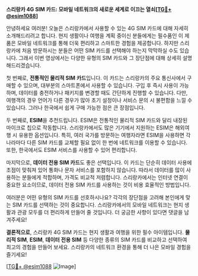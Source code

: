 **스리랑카 4G SIM 카드: 모바일 네트워크의 새로운 세계로 이끄는 열쇠[[TG💪+ @esim1088](https://t.me/s/esim1088)]**

안녕하세요 여러분! 오늘은 스리랑카에서 사용할 수 있는 4G SIM 카드에 대해 자세히 소개해드리려고 합니다. 현지 생활이나 여행을 계획 중이신 분들에게는 필수품인 이 제품은 모바일 네트워크를 통해 더욱 편리하고 스마트한 경험을 제공합니다. 하지만 스리랑카에 처음 방문하시는 분들은 어떤 SIM 카드를 선택해야 하는지 막막하실 수도 있습니다. 그래서 이번 영상에서는 다양한 유형의 SIM 카드와 그 장단점에 대해 상세히 설명해드리겠습니다.

첫 번째로, **전통적인 물리적 SIM 카드**입니다. 이 카드는 스리랑카의 주요 통신사에서 구매할 수 있으며, 대부분의 스마트폰에서 사용할 수 있습니다. 구입 후 즉시 사용이 가능하며, 데이터를 충전하거나 패키지를 변경할 때도 간단하게 진행할 수 있습니다. 다만, 여행객의 경우 언어가 다른 경우가 많아 초기 설정이나 서비스 문의 시 불편함을 느낄 수 있습니다. 그러나 한국에서 쉽게 구매 가능한 점은 큰 장점입니다.

두 번째로, **ESIM**을 추천드립니다. ESIM은 전통적인 물리적 SIM 카드와 달리 내장된 마이크로 칩으로 작동합니다. 스리랑카에서도 많은 기기에서 지원하는 ESIM은 해외여행 시 유용한 옵션입니다. 특히, 여러 국가를 방문하는 여행자라면 ESIM을 사용하면 각 나라마다 다른 SIM 카드를 교체할 필요 없이 한 번에 네트워크를 이용할 수 있습니다. 또한, 한국에서도 ESIM 서비스를 사용할 수 있어 편리합니다.

마지막으로, **데이터 전용 SIM 카드**도 좋은 선택입니다. 이 카드는 단순히 데이터 사용에 초점이 맞춰져 있어 통화나 문자 서비스를 포함하지 않습니다. 따라서 데이터를 많이 사용하는 분들에게 적합하며, 가격도 비교적 저렴합니다. 스리랑카에서는 인터넷 연결이 중요한 요소이므로, 데이터 전용 SIM 카드를 사용하는 것이 비용 효율적인 방법입니다.

여러분은 어떤 유형의 SIM 카드를 선호하시나요? 각각의 장단점을 고려해 본인에게 맞는 SIM 카드를 선택하는 것이 중요합니다. 스리랑카에서의 모바일 네트워크는 현지 생활과 관광 모두를 더 편리하게 만들어 줄 것입니다. 더 궁금한 사항이 있다면 댓글을 남겨주세요!

**결론적으로**, 스리랑카 4G SIM 카드는 현지 생활과 여행을 위한 필수 아이템입니다. **물리적 SIM**, **ESIM**, **데이터 전용 SIM** 등 다양한 종류의 SIM 카드를 비교하고 선택하여 최고의 경험을 만들어 보세요. 스리랑카의 네트워크 환경을 통해 더 나은 모바일 경험을 즐기세요! 

[[TG💪+ @esim1088](https://t.me/s/esim1088) ![Image](https://i.postimg.cc/Y0z9fWf4/image.png)]